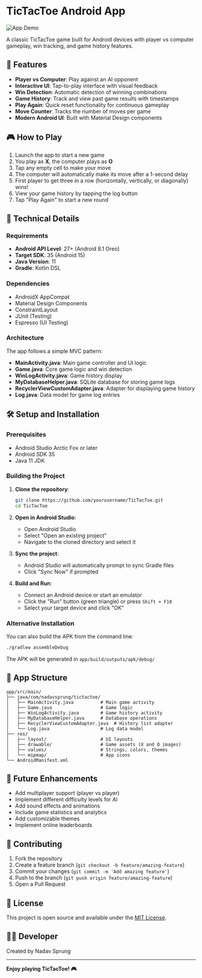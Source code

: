 # TicTacToe Android App
![App Demo](tic.gif)

A classic TicTacToe game built for Android devices with player vs computer gameplay, win tracking, and game history features.

## 📱 Features

- **Player vs Computer**: Play against an AI opponent
- **Interactive UI**: Tap-to-play interface with visual feedback
- **Win Detection**: Automatic detection of winning combinations
- **Game History**: Track and view past game results with timestamps
- **Play Again**: Quick reset functionality for continuous gameplay
- **Move Counter**: Tracks the number of moves per game
- **Modern Android UI**: Built with Material Design components

## 🎮 How to Play

1. Launch the app to start a new game
2. You play as **X**, the computer plays as **O**
3. Tap any empty cell to make your move
4. The computer will automatically make its move after a 1-second delay
5. First player to get three in a row (horizontally, vertically, or diagonally) wins!
6. View your game history by tapping the log button
7. Tap "Play Again" to start a new round

## 🔧 Technical Details

### Requirements
- **Android API Level**: 27+ (Android 8.1 Oreo)
- **Target SDK**: 35 (Android 15)
- **Java Version**: 11
- **Gradle**: Kotlin DSL

### Dependencies
- AndroidX AppCompat
- Material Design Components
- ConstraintLayout
- JUnit (Testing)
- Espresso (UI Testing)

### Architecture
The app follows a simple MVC pattern:
- **MainActivity.java**: Main game controller and UI logic
- **Game.java**: Core game logic and win detection
- **WinLogActivity.java**: Game history display
- **MyDatabaseHelper.java**: SQLite database for storing game logs
- **RecyclerViewCustomAdapter.java**: Adapter for displaying game history
- **Log.java**: Data model for game log entries

## 🛠️ Setup and Installation

### Prerequisites
- Android Studio Arctic Fox or later
- Android SDK 35
- Java 11 JDK

### Building the Project

1. **Clone the repository**:
   ```bash
   git clone https://github.com/yourusername/TicTacToe.git
   cd TicTacToe
   ```

2. **Open in Android Studio**:
   - Open Android Studio
   - Select "Open an existing project"
   - Navigate to the cloned directory and select it

3. **Sync the project**:
   - Android Studio will automatically prompt to sync Gradle files
   - Click "Sync Now" if prompted

4. **Build and Run**:
   - Connect an Android device or start an emulator
   - Click the "Run" button (green triangle) or press `Shift + F10`
   - Select your target device and click "OK"

### Alternative Installation
You can also build the APK from the command line:

```bash
./gradlew assembleDebug
```

The APK will be generated in `app/build/outputs/apk/debug/`

## 📱 App Structure

```
app/src/main/
├── java/com/nadavsprung/tictactoe/
│   ├── MainActivity.java          # Main game activity
│   ├── Game.java                  # Game logic
│   ├── WinLogActivity.java        # Game history activity
│   ├── MyDatabaseHelper.java      # Database operations
│   ├── RecyclerViewCustomAdapter.java  # History list adapter
│   └── Log.java                   # Log data model
├── res/
│   ├── layout/                    # UI layouts
│   ├── drawable/                  # Game assets (X and O images)
│   ├── values/                    # Strings, colors, themes
│   └── mipmap/                    # App icons
└── AndroidManifest.xml
```

## 🎯 Future Enhancements

- Add multiplayer support (player vs player)
- Implement different difficulty levels for AI
- Add sound effects and animations
- Include game statistics and analytics
- Add customizable themes
- Implement online leaderboards

## 🤝 Contributing

1. Fork the repository
2. Create a feature branch (`git checkout -b feature/amazing-feature`)
3. Commit your changes (`git commit -m 'Add amazing feature'`)
4. Push to the branch (`git push origin feature/amazing-feature`)
5. Open a Pull Request

## 📄 License

This project is open source and available under the [MIT License](LICENSE).

## 👨‍💻 Developer

Created by Nadav Sprung

---

**Enjoy playing TicTacToe! 🎮** 